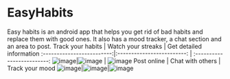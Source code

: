 # EasyHabits
Easy habits is an android app that helps you get rid of bad habits and replace them with good ones. It also has a mood tracker, a chat section and an area to post.
Track your habits            |  Watch your streaks | Get detailed information
:-------------------------:|:-------------------------: | :-------------------------:
![image](https://user-images.githubusercontent.com/44153590/151295025-d264af04-f265-447c-947c-aeb6cd469317.png)|![image](https://user-images.githubusercontent.com/44153590/151295062-5a7e6014-f6ef-4579-9aa4-e57ebbbc4a3e.png) | ![image](https://user-images.githubusercontent.com/44153590/151295067-b7396de3-85b6-4a1b-aa97-393a0889dac2.png)
Post online             |  Chat with others | Track your mood
![image](https://user-images.githubusercontent.com/44153590/151295074-1d6c74a0-4411-43d1-a058-948308a87906.png)|![image](https://user-images.githubusercontent.com/44153590/151295078-c42a9fce-9323-4b8f-bf57-491937788b29.png)|![image](https://user-images.githubusercontent.com/44153590/151295086-1e832339-1504-47d5-ae78-75ea8ba94b42.png)

